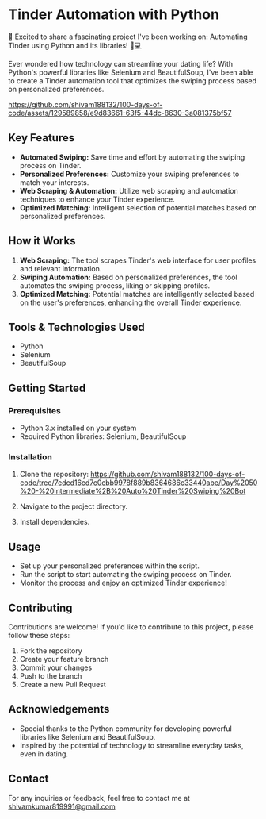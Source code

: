 # Tinder Automation with Python

🚀 Excited to share a fascinating project I've been working on: Automating Tinder using Python and its libraries! 🐍💻

Ever wondered how technology can streamline your dating life? With Python's powerful libraries like Selenium and BeautifulSoup, I've been able to create a Tinder automation tool that optimizes the swiping process based on personalized preferences.



https://github.com/shivam188132/100-days-of-code/assets/129589858/e9d83661-63f5-44dc-8630-3a081375bf57


## Key Features

- **Automated Swiping:** Save time and effort by automating the swiping process on Tinder.
- **Personalized Preferences:** Customize your swiping preferences to match your interests.
- **Web Scraping & Automation:** Utilize web scraping and automation techniques to enhance your Tinder experience.
- **Optimized Matching:** Intelligent selection of potential matches based on personalized preferences.

## How it Works

1. **Web Scraping:** The tool scrapes Tinder's web interface for user profiles and relevant information.
2. **Swiping Automation:** Based on personalized preferences, the tool automates the swiping process, liking or skipping profiles.
3. **Optimized Matching:** Potential matches are intelligently selected based on the user's preferences, enhancing the overall Tinder experience.

## Tools & Technologies Used

- Python
- Selenium
- BeautifulSoup

## Getting Started

### Prerequisites

- Python 3.x installed on your system
- Required Python libraries: Selenium, BeautifulSoup

### Installation

1. Clone the repository: https://github.com/shivam188132/100-days-of-code/tree/7edcd16cd7c0cbb9978f889b8364686c33440abe/Day%2050%20-%20Intermediate%2B%20Auto%20Tinder%20Swiping%20Bot

2. Navigate to the project directory.
3. Install dependencies.


## Usage

- Set up your personalized preferences within the script.
- Run the script to start automating the swiping process on Tinder.
- Monitor the process and enjoy an optimized Tinder experience!

## Contributing

Contributions are welcome! If you'd like to contribute to this project, please follow these steps:

1. Fork the repository
2. Create your feature branch 
3. Commit your changes 
4. Push to the branch 
5. Create a new Pull Request


## Acknowledgements

- Special thanks to the Python community for developing powerful libraries like Selenium and BeautifulSoup.
- Inspired by the potential of technology to streamline everyday tasks, even in dating.

## Contact

For any inquiries or feedback, feel free to contact me at shivamkumar819991@gmail.com

